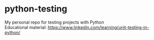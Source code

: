 # python-testing
My personal repo for testing projects with Python<br>
Educational material: https://www.linkedin.com/learning/unit-testing-in-python/<br>
